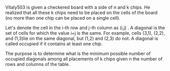 Vitaly503 is given a checkered board with a side of n and k
chips. He realized that all these k chips need to be placed on the cells of the board (no more than one chip can be placed on a single cell).

Let's denote the cell in the i-th row and j-th column as (i,j)
. A diagonal is the set of cells for which the value i+j is the same. For example, cells (3,1), (2,2), and (1,3)lie on the same diagonal, but (1,2) and (2,3)
 do not. A diagonal is called occupied if it contains at least one chip.

The purpose is to determine what is the minimum possible number of occupied diagonals among all placements of k chips given n the number of rows and columns of the table.
